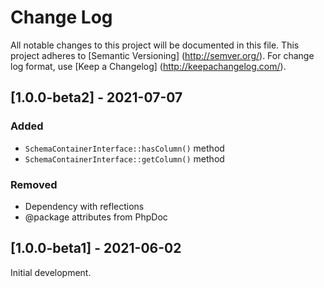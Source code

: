 # Change Log

All notable changes to this project will be documented in this file. This project adheres
to [Semantic Versioning] (http://semver.org/). For change log format,
use [Keep a Changelog] (http://keepachangelog.com/).

## [1.0.0-beta2] - 2021-07-07

### Added

- `SchemaContainerInterface::hasColumn()` method
- `SchemaContainerInterface::getColumn()` method

### Removed

- Dependency with reflections
- @package attributes from PhpDoc

## [1.0.0-beta1] - 2021-06-02

Initial development.
